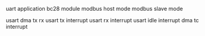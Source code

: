 uart application
bc28 module
modbus host mode
modbus slave mode

usart dma tx rx
usart tx interrupt
usart rx interrupt
usart idle interrupt
dma tc interrupt

